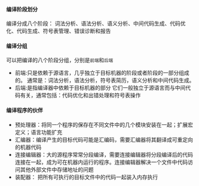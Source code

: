 #### 编译阶段划分
编译分成八个阶段：
词法分析、语法分析、语义分析、中间代码生成、代码优化、代码生成、符号表管理、错误诊断和报告

#### 编译分组
可以把编译的八个阶段分组，分别是`前端`和`后端`
- 前端:只是依赖于源语言，几乎独立于目标机器的阶段或者阶段的一部分组成的。
通常是：词法分析，语法分析，符号表简历，语义分析和中间代码生成。
- 后端:是指编译器中依赖于目标机器的部分
它们一般独立于源语言而与中间代码有关，通常包括：代码优化和出错处理和符号表操作

#### 编译程序的伙伴
- 预处理器：将同一个程序的保存在不同文件中的几个模块安装在一起；扩展宏定义；语言功能扩充
- 汇编器：编译产生的目标代码可能是汇编码，需要汇编器将其翻译成可重定向的机器代码
- 连接编辑器：大的源程序常常分段编译，需要连接编辑器将分段编译后的代码连接在一起，成为可在机器内运行的程序。连接编辑器解决一个文件中代码访问其他外部文件中存储地址的问题
- 装配器： 把所有可执行的目标文件中的代码一起装入内存执行

